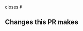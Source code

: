 closes #

<!-- 
Before creating a pull request:
- open an issue
- make sure all the tests (and coverage) pass
- run linter and typescript compiler
 -->

## Changes this PR makes
